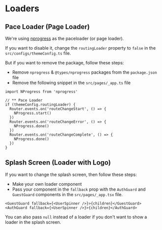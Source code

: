 # Loaders

## Pace Loader (Page Loader)

We're using [nprogress](https://github.com/rstacruz/nprogress) as the paceloader (or page loader).

If you want to disable it, change the `routingLoader` property to `false` in the `src/configs/themeConfig.ts` file.

But if you want to remove the package, follow these steps:

- Remove `nprogress` & `@types/nprogress` packages from the `package.json` file
- Remove the following snippet in the `src/pages/_app.ts` file

```tsx
import NProgress from 'nprogress'

// ** Pace Loader
if (themeConfig.routingLoader) {
  Router.events.on('routeChangeStart', () => {
    NProgress.start()
  })
  Router.events.on('routeChangeError', () => {
    NProgress.done()
  })
  Router.events.on('routeChangeComplete', () => {
    NProgress.done()
  })
}
```

## Splash Screen (Loader with Logo)

If you want to change the splash screen, then follow these steps:

- Make your own loader component
- Pass your component in the `fallback` prop with the `AuthGuard` and `GuestGuard` components in the `src/pages/_app.tsx` file.

```tsx
<GuestGuard fallback={<UserSpinner />}>{children}</GuestGuard>
<AuthGuard fallback={<UserSpinner />}>{children}</AuthGuard>
```

You can also pass `null` instead of a loader if you don't want to show a loader in the splash screen.
